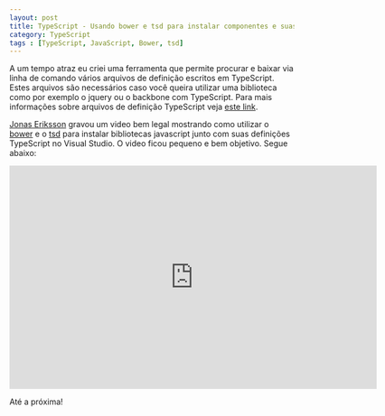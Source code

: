```yaml
---
layout: post
title: TypeScript - Usando bower e tsd para instalar componentes e suas definições
category: TypeScript
tags : [TypeScript, JavaScript, Bower, tsd]
---
```


A um tempo atraz eu criei uma ferramenta que permite procurar e baixar via linha de comando vários arquivos de definição escritos em TypeScript. Estes arquivos são necessários caso você queira utilizar uma biblioteca como por exemplo o jquery ou o backbone com TypeScript. Para mais informações sobre arquivos de definição TypeScript veja [este link](/posts/TypeScript-Parte-1/#Tipos-declarados).

[Jonas Eriksson](https://twitter.com/joeriks) gravou um video bem legal mostrando como utilizar o [bower](http://bower.io/) e o [tsd](https://npmjs.org/package/tsd) para instalar bibliotecas javascript junto com suas definições TypeScript no Visual Studio. O video ficou pequeno e bem objetivo. Segue abaixo:

<iframe src="http://www.screenr.com/embed/QYKH" width="650" height="396" frameborder="0"></iframe>

Até a próxima!